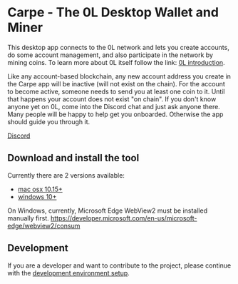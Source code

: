 # Carpe - The 0L Desktop Wallet and Miner

This desktop app connects to the 0L network and lets you create accounts, do some account management, and also participate in the network by mining coins. To learn more about 0L itself follow the link: [0L introduction](https://github.com/OLSF/libra#readme).

Like any account-based blockchain, any new account address you create in the Carpe app will be inactive (will not exist on the chain). For the account to become active, someone needs to send you at least one coin to it. Until that happens your account does not exist "on chain". If you don't know anyone yet on 0L, come into the Discord chat and just ask anyone there. Many people will be happy to help get you onboarded. Otherwise the app should guide you through it.

[Discord](https://discord.gg/AzCp63pggW)

## Download and install the tool

Currently there are 2 versions available:

- [mac osx 10.15+](docs/start-carpe-mac.md)
- [windows 10+](docs/start-carpe-windows.md)

On Windows, currently, Microsoft Edge WebView2 must be installed manually first.
https://developer.microsoft.com/en-us/microsoft-edge/webview2/consum

## Development

If you are a developer and want to contribute to the project, please continue with the [development environment setup](docs/devs/get-started.md).



